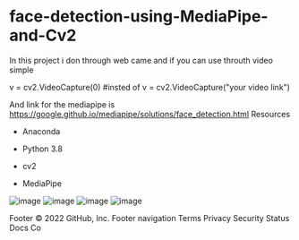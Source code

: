 # face-detection-using-MediaPipe-and-Cv2
In this project i don through web came and if you can use throuth video simple 





v = cv2.VideoCapture(0) 
#insted of
v = cv2.VideoCapture("your video link")



And link for the mediapipe is https://google.github.io/mediapipe/solutions/face_detection.html 
Resources


* Anaconda


* Python 3.8
 
 
* cv2
  
  
* MediaPipe



![image](https://user-images.githubusercontent.com/46403000/188635533-2cb4cf12-9694-48ed-b38c-cbbee25635c2.png)
![image](https://user-images.githubusercontent.com/46403000/188635639-ec60539b-6986-4c0d-9a89-384dc0c6d6c8.png)
![image](https://user-images.githubusercontent.com/46403000/188635743-9bb4abfd-818b-4027-bfac-ffa6e1bd6fcf.png)
![image](https://user-images.githubusercontent.com/46403000/188636181-9c7f6c05-5f85-494c-810a-fde08e34f470.png)





Footer
© 2022 GitHub, Inc.
Footer navigation
Terms
Privacy
Security
Status
Docs
Co
